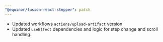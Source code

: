 ```yaml
---
"@equinor/fusion-react-stepper": patch
---
```

- Updated workflows `actions/upload-artifact` version
- Updated `useEffect` dependencies and logic for step change and scroll handling.
